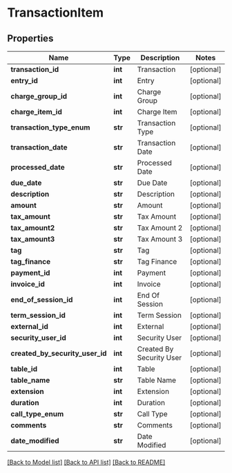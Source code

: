 # TransactionItem

## Properties
Name | Type | Description | Notes
------------ | ------------- | ------------- | -------------
**transaction_id** | **int** | Transaction | [optional] 
**entry_id** | **int** | Entry | [optional] 
**charge_group_id** | **int** | Charge Group | [optional] 
**charge_item_id** | **int** | Charge Item | [optional] 
**transaction_type_enum** | **str** | Transaction Type | [optional] 
**transaction_date** | **str** | Transaction Date | [optional] 
**processed_date** | **str** | Processed Date | [optional] 
**due_date** | **str** | Due Date | [optional] 
**description** | **str** | Description | [optional] 
**amount** | **str** | Amount | [optional] 
**tax_amount** | **str** | Tax Amount | [optional] 
**tax_amount2** | **str** | Tax Amount 2 | [optional] 
**tax_amount3** | **str** | Tax Amount 3 | [optional] 
**tag** | **str** | Tag | [optional] 
**tag_finance** | **str** | Tag Finance | [optional] 
**payment_id** | **int** | Payment | [optional] 
**invoice_id** | **int** | Invoice | [optional] 
**end_of_session_id** | **int** | End Of Session | [optional] 
**term_session_id** | **int** | Term Session | [optional] 
**external_id** | **int** | External | [optional] 
**security_user_id** | **int** | Security User | [optional] 
**created_by_security_user_id** | **int** | Created By Security User | [optional] 
**table_id** | **int** | Table | [optional] 
**table_name** | **str** | Table Name | [optional] 
**extension** | **int** | Extension | [optional] 
**duration** | **int** | Duration | [optional] 
**call_type_enum** | **str** | Call Type | [optional] 
**comments** | **str** | Comments | [optional] 
**date_modified** | **str** | Date Modified | [optional] 

[[Back to Model list]](../README.md#documentation-for-models) [[Back to API list]](../README.md#documentation-for-api-endpoints) [[Back to README]](../README.md)


